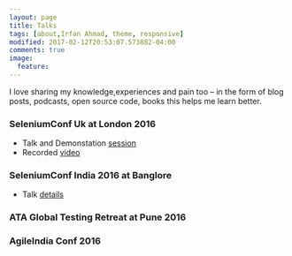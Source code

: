 ```yaml
---
layout: page
title: Talks
tags: [about,Irfan Ahmad, theme, responsive]
modified: 2017-02-12T20:53:07.573882-04:00
comments: true
image:
  feature:
---
```


I love sharing my knowledge,experiences and pain too – in the form of blog posts, podcasts, open source code, books this helps me learn better.

### SeleniumConf Uk at London 2016  

* Talk and Demonstation <a href="http://2016.seleniumconf.co.uk/sessions/#irfan-ahmad">session</a>  
* Recorded <a href="https://www.youtube.com/watch?v=qYJvwggA6cA">video</a>

### SeleniumConf India 2016 at Banglore

* Talk <a href="https://irfanahmad.in/Testing-as-a-container">details</a>  

### ATA Global Testing Retreat at Pune 2016

### AgileIndia Conf 2016
